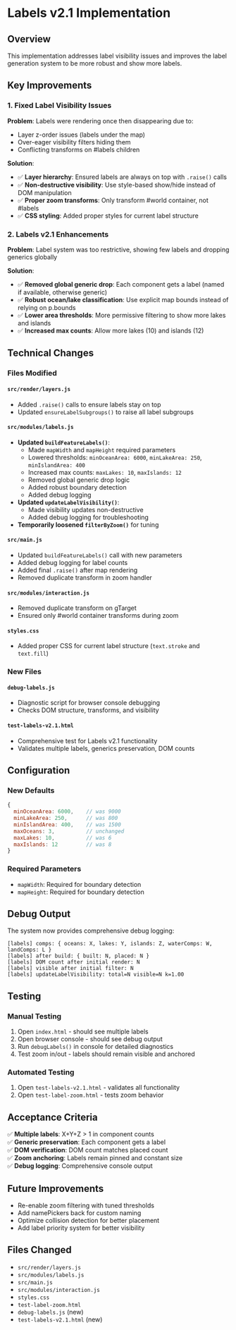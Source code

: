 # Labels v2.1 Implementation

## Overview

This implementation addresses label visibility issues and improves the label generation system to be more robust and show more labels.

## Key Improvements

### 1. Fixed Label Visibility Issues

**Problem**: Labels were rendering once then disappearing due to:
- Layer z-order issues (labels under the map)
- Over-eager visibility filters hiding them
- Conflicting transforms on #labels children

**Solution**: 
- ✅ **Layer hierarchy**: Ensured labels are always on top with `.raise()` calls
- ✅ **Non-destructive visibility**: Use style-based show/hide instead of DOM manipulation
- ✅ **Proper zoom transforms**: Only transform #world container, not #labels
- ✅ **CSS styling**: Added proper styles for current label structure

### 2. Labels v2.1 Enhancements

**Problem**: Label system was too restrictive, showing few labels and dropping generics globally

**Solution**:
- ✅ **Removed global generic drop**: Each component gets a label (named if available, otherwise generic)
- ✅ **Robust ocean/lake classification**: Use explicit map bounds instead of relying on p.bounds
- ✅ **Lower area thresholds**: More permissive filtering to show more lakes and islands
- ✅ **Increased max counts**: Allow more lakes (10) and islands (12)

## Technical Changes

### Files Modified

#### `src/render/layers.js`
- Added `.raise()` calls to ensure labels stay on top
- Updated `ensureLabelSubgroups()` to raise all label subgroups

#### `src/modules/labels.js`
- **Updated `buildFeatureLabels()`**:
  - Made `mapWidth` and `mapHeight` required parameters
  - Lowered thresholds: `minOceanArea: 6000`, `minLakeArea: 250`, `minIslandArea: 400`
  - Increased max counts: `maxLakes: 10`, `maxIslands: 12`
  - Removed global generic drop logic
  - Added robust boundary detection
  - Added debug logging
- **Updated `updateLabelVisibility()`**:
  - Made visibility updates non-destructive
  - Added debug logging for troubleshooting
- **Temporarily loosened `filterByZoom()`** for tuning

#### `src/main.js`
- Updated `buildFeatureLabels()` call with new parameters
- Added debug logging for label counts
- Added final `.raise()` after map rendering
- Removed duplicate transform in zoom handler

#### `src/modules/interaction.js`
- Removed duplicate transform on gTarget
- Ensured only #world container transforms during zoom

#### `styles.css`
- Added proper CSS for current label structure (`text.stroke` and `text.fill`)

### New Files

#### `debug-labels.js`
- Diagnostic script for browser console debugging
- Checks DOM structure, transforms, and visibility

#### `test-labels-v2.1.html`
- Comprehensive test for Labels v2.1 functionality
- Validates multiple labels, generics preservation, DOM counts

## Configuration

### New Defaults
```javascript
{
  minOceanArea: 6000,    // was 9000
  minLakeArea: 250,      // was 800
  minIslandArea: 400,    // was 1500
  maxOceans: 3,          // unchanged
  maxLakes: 10,          // was 6
  maxIslands: 12         // was 8
}
```

### Required Parameters
- `mapWidth`: Required for boundary detection
- `mapHeight`: Required for boundary detection

## Debug Output

The system now provides comprehensive debug logging:

```
[labels] comps: { oceans: X, lakes: Y, islands: Z, waterComps: W, landComps: L }
[labels] after build: { built: N, placed: N }
[labels] DOM count after initial render: N
[labels] visible after initial filter: N
[labels] updateLabelVisibility: total=N visible=N k=1.00
```

## Testing

### Manual Testing
1. Open `index.html` - should see multiple labels
2. Open browser console - should see debug output
3. Run `debugLabels()` in console for detailed diagnostics
4. Test zoom in/out - labels should remain visible and anchored

### Automated Testing
1. Open `test-labels-v2.1.html` - validates all functionality
2. Open `test-label-zoom.html` - tests zoom behavior

## Acceptance Criteria

✅ **Multiple labels**: X+Y+Z > 1 in component counts  
✅ **Generic preservation**: Each component gets a label  
✅ **DOM verification**: DOM count matches placed count  
✅ **Zoom anchoring**: Labels remain pinned and constant size  
✅ **Debug logging**: Comprehensive console output  

## Future Improvements

- Re-enable zoom filtering with tuned thresholds
- Add namePickers back for custom naming
- Optimize collision detection for better placement
- Add label priority system for better visibility

## Files Changed

- `src/render/layers.js`
- `src/modules/labels.js`
- `src/main.js`
- `src/modules/interaction.js`
- `styles.css`
- `test-label-zoom.html`
- `debug-labels.js` (new)
- `test-labels-v2.1.html` (new)
